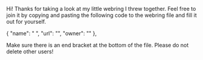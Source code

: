 Hi! Thanks for taking a look at my little webring I threw together. Feel free to join it by copying and pasting the following code to the webring file and fill it out for yourself.

  {
    "name": " ",
    "url": "",
    "owner": ""
  },
  
  Make sure there is an end bracket at the bottom of the file. Please do not delete other users!
 
